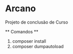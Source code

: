 # Arcano 
Projeto de conclusão de Curso 

** Comandos **

1. composer install
2. composer dumpautoload
